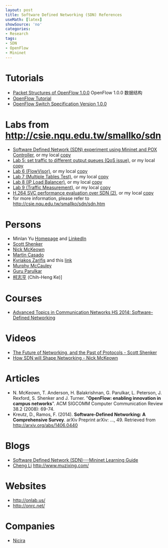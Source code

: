 ```yaml
---
layout: post
title: Software Defined Networking (SDN) References
useMath: [latex]
showSource: 'no'
categories:
- Research
tags:
- SDN
- OpenFlow
- Mininet
---
```


# Tutorials
 - [Packet Structures of OpenFlow 1.0.0][15]  OpenFlow 1.0.0 数据结构
 - [OpenFlow Tutorial][13]
 - [OpenFlow Switch Specification Version 1.0.0][14]

# Labs from <http://csie.nqu.edu.tw/smallko/sdn>
 - [Software Defined Network (SDN) experiment using Mininet and POX Controller][28], or my local [copy][29]
 - [Lab 5: set traffic to different output queues (QoS issue)][26], or my local [copy][27]
 - [Lab 6 (FlowVisor)][20], or my local [copy][21]
 - [Lab 7 (Multiple Tables Test)][22], or my local [copy][23]
 - [Lab 8 (IP Load Balancer)][16], or my local [copy][17]
 - [Lab 9 (Traffic Measurement)][18], or my local [copy][19]
 - [H.264 SVC performance evaluation over SDN (2)][24], or my local [copy][25]
 - for more information, please refer to <http://csie.nqu.edu.tw/smallko/sdn/sdn.htm>

# Persons
 - Minlan Yu [Homepage][10] and [LinkedIn][12]
 - [Scott Shenker][30]
 - [Nick McKeown][31]
 - [Martìn Casado][4]
 - [Kyriakos Zarifis][8] and this [link][9]
 - [Murphy McCauley][11]
 - [Guru Parulkar][32]
 - [柯志亨][33] (Chih-Heng Ke)]


# Courses
 - [Advanced Topics in Communication Networks HS 2014: Software-Defined Networking][1]



# Videos
 - [The Future of Networking, and the Past of Protocols - Scott Shenker][2]
 - [How SDN will Shape Networking - Nick McKeown][3]


# Articles
 - N. McKeown, T. Anderson, H. Balakrishnan, G. Parulkar, L. Peterson, J. Rexford, S. Shenker and J. Turner. "**OpenFlow: enabling innovation in campus networks**". ACM SIGCOMM Computer Communication Review 38.2 (2008): 69-74.
 - Kreutz, D., Ramos, F. (2014). **Software-Defined Networking: A Comprehensive Survey**. arXiv Preprint arXiv: …, 49. Retrieved from http://arxiv.org/abs/1406.0440


# Blogs
 - [Software Defined Network (SDN)---Mininet Learning Guide][6]
 - [Cheng Li][5] http://www.muzixing.com/

# Websites
 - <http://onlab.us/>
 - <http://onrc.net/>


# Companies
 - [Nicira][7]



[33]: http://csie.nqu.edu.tw/smallko/
[32]: http://parulkar.com/
[31]: http://yuba.stanford.edu/~nickm/
[30]: http://www.eecs.berkeley.edu/Faculty/Homepages/shenker.html
[29]: /pdf/sdn/lab/mySDN.pdf
[28]: http://csie.nqu.edu.tw/smallko/sdn/mySDN.pdf
[27]: /pdf/sdn/lab/mySDN_Lab5.pdf
[26]: http://csie.nqu.edu.tw/smallko/sdn/mySDN_Lab5.pdf
[25]: /pdf/sdn/lab/h264_eva2.pdf
[24]: http://csie.nqu.edu.tw/smallko/sdn/h264_eva2.pdf
[23]: /pdf/sdn/lab/mySDN_Lab7.pdf
[22]: http://csie.nqu.edu.tw/smallko/sdn/mySDN_Lab7.pdf
[21]: /pdf/sdn/lab/mySDN_Lab6.pdf
[20]: http://csie.nqu.edu.tw/smallko/sdn/mySDN_Lab6.pdf
[19]: /pdf/sdn/lab/measure_traffic.pdf
[18]: http://csie.nqu.edu.tw/smallko/sdn/measure_traffic.pdf
[17]: /pdf/sdn/lab/mySDN_Lab8.pdf
[16]: http://csie.nqu.edu.tw/smallko/sdn/mySDN_Lab8.pdf
[1]: http://www.csg.ethz.ch/education/lectures/ATCN/hs2014
[2]: https://www.youtube.com/watch?v=YHeyuD89n1Y
[3]: https://www.youtube.com/watch?v=c9-K5O_qYgA
[4]: http://yuba.stanford.edu/~casado/
[5]: http://www.muzixing.com/
[6]: http://csie.nqu.edu.tw/smallko/sdn/sdn.htm
[7]: http://en.wikipedia.org/wiki/Nicira
[8]: https://www.linkedin.com/profile/view?id=15296045&authType=NAME_SEARCH&authToken=FTDo&locale=en_US&trk=tyah&trkInfo=idx%3A1-1-1%2CtarId%3A1425764418953%2Ctas%3AKyriakos+Zarifis
[9]: http://nsl.cs.usc.edu/Profiles/KyriakosZarifis
[10]: http://www-bcf.usc.edu/~minlanyu/
[11]: http://opennetsummit.org/archives/apr12/mccauley-mon-nox.pdf
[12]: https://www.linkedin.com/pub/minlan-yu/9/b90/999/en
[13]: http://archive.openflow.org/wk/index.php/OpenFlow_Tutorial
[14]: https://www.opennetworking.org/images/stories/downloads/sdn-resources/onf-specifications/openflow/openflow-spec-v1.0.0.pdf
[15]: /pdf/openflow/openflow-1.0-packet-structures-draft-0.pdf

